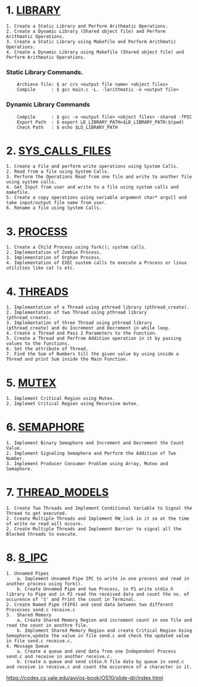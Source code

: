 
# 1. [LIBRARY](../Operating_System/1_LIBRARY/readme.md)
    1. Create a Static Library and Perform Arithmatic Operations.
    2. Create a Dynamic Library (Shared object file) and Perform Arithmatic Operations.
    3. Create a Static Library using Makefile and Perform Arithmatic Operations.
    4. Create a Dynamic Library using Makefile (Shared object file) and Perform Arithmatic Operations. 
###   Static Library Commands. 
        Archieve file: $ ar crv <output file name> <object files>
        Compile      : $ gcc main.c -L. -larithmatic -o <output file>
###   Dynamic Library Commands
        Compile      : $ gcc -o <output file> <object files> -shared -fPIC
        Export Path  : $ export LD_LIBRARY_PATH=$LD_LIBRARY_PATH:$(pwd)
        Check Path   : $ echo $LD_LIBRARY_PATH

# 2. [SYS_CALLS_FILES](../Operating_System/2_SYS_CALLS_FILES/readme.md)
    1. Create a File and perform write operations using System Calls.
    2. Read from a file using System Calls. 
    3. Perform the Operations Read from one file and write to another file using system calls.
    4. Get Input from user and write to a file using system calls and makefile.
    5. Create a copy operations using variable argument char* argv[] and take input/output file name from user.
    6. Rename a file using System Calls.
# 3. [PROCESS](../Operating_System/3_PROCESS/readme.md)
    1. Create a Child Process using fork(); system calls.
    2. Implementation of Zombie Process.
    3. Implementation of Orphan Process.
    4. Implementation of EXEC sustem calls to execute a Process or linux utilities like cat ls etc.
# 4. [THREADS](../Operating_System/4_THREADS/readme.md)
    1. Implementation of a Thread using pthread library (pthread_create).
    2. Implementation of two Thread using pthread library (pthread_create).
    3. Implementation of three Thread using pthread library (pthread_create) and do Increment and Decrement in while loop.
    4. Create a Thread and Pass 2 Parameters to the Function.
    5. Create a Thread and Perfrom Addition operation in it by passing values to the functions.
    6. Set the attribute of Thread.
    7. Find the Sum of Numbers till the given value by using inside a Thread and print Sum inside the Main Function.
# 5. [MUTEX](../Operating_System/5_MUTEX/readme.md)
    1. Implement Critical Region using Mutex.
    2. Implemet Critical Region using Recursive mutex.
# 6. [SEMAPHORE](../Operating_System/6_SEMAPHORE/readme.md)
    1. Implement Binary Semaphore and Increment and Decrement the Count Value.
    2. Implement Signaling Semaphore and Perform the Addition of Two Number.
    3. Implement Producer Consumer Problem using Array, Mutex and Semaphore. 
# 7. [THREAD_MODELS](../Operating_System/7_THREAD_MODELS/readme.md)
    1. Create Two Threads and Implement Conditional Variable to Signal the Thread to get executed.
    2. Create Multiple Threads and Implement RW_lock in it so at the time of write no read will occure.
    2. Create Multiple Threads and Implement Barrier to signal all the Blocked threads to execute.
# 8. [8_IPC](../Operating_System/8_IPC/readme.md)
    1. Unnamed Pipes 
        a. Implement Unnamed Pipe IPC to write in one process and read in another process using fork().
        b. Create Unnamed Pipe and two Process, in P1 write stdio.h library to Pipe and in P2 read the received data and count the no. of occurence of 'S' and Print the count in Terminal.
    2. Create Named Pipe (FIFO) and send data between two different Processes send.c receive.c
    3.  Shared Memory
        a. Create Shared Memory Region and increment count in one file and read the count in anothre file.
        b. Implement Shared Memory Region and create Critical Region Using Semaphore,update the value in file send.c and check the updated value in file send.c receive.c.
    4. Message Queue
        a. Create a queue and send data from one Independent Process send.c and receive in another receive.c.
        b. Create a queue and send stdio.h file data by queue in send.c and receive in receive.c and count the occurence of a character in it.
        
    






















https://codex.cs.yale.edu/avi/os-book/OS10/slide-dir/index.html
